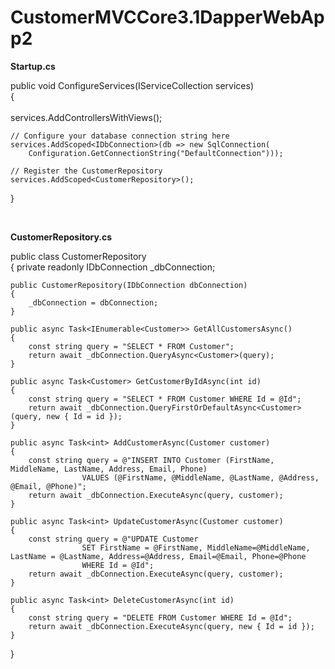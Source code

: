 # CustomerMVCCore3.1DapperWebApp2

**Startup.cs**

public void ConfigureServices(IServiceCollection services)
<br/>
{
<br/>    
    services.AddControllersWithViews();

    // Configure your database connection string here
    services.AddScoped<IDbConnection>(db => new SqlConnection(
        Configuration.GetConnectionString("DefaultConnection")));

    // Register the CustomerRepository
    services.AddScoped<CustomerRepository>();
}

<br/>

**CustomerRepository.cs**

public class CustomerRepository
<br/>
{
    private readonly IDbConnection _dbConnection;

    public CustomerRepository(IDbConnection dbConnection)
    {
        _dbConnection = dbConnection;
    }

    public async Task<IEnumerable<Customer>> GetAllCustomersAsync()
    {
        const string query = "SELECT * FROM Customer";
        return await _dbConnection.QueryAsync<Customer>(query);
    }

    public async Task<Customer> GetCustomerByIdAsync(int id)
    {
        const string query = "SELECT * FROM Customer WHERE Id = @Id";
        return await _dbConnection.QueryFirstOrDefaultAsync<Customer>(query, new { Id = id });
    }

    public async Task<int> AddCustomerAsync(Customer customer)
    {
        const string query = @"INSERT INTO Customer (FirstName, MiddleName, LastName, Address, Email, Phone) 
                    VALUES (@FirstName, @MiddleName, @LastName, @Address, @Email, @Phone)";
        return await _dbConnection.ExecuteAsync(query, customer);
    }

    public async Task<int> UpdateCustomerAsync(Customer customer)
    {
        const string query = @"UPDATE Customer 
                    SET FirstName = @FirstName, MiddleName=@MiddleName, LastName = @LastName, Address=@Address, Email=@Email, Phone=@Phone
                    WHERE Id = @Id";
        return await _dbConnection.ExecuteAsync(query, customer);
    }

    public async Task<int> DeleteCustomerAsync(int id)
    {
        const string query = "DELETE FROM Customer WHERE Id = @Id";
        return await _dbConnection.ExecuteAsync(query, new { Id = id });
    }
}

